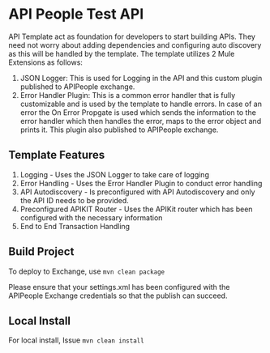 # API People Test API

API Template act as foundation for developers to start building APIs. They need not worry about adding dependencies and configuring auto discovery as this will be handled by the template. The template utilizes 2 Mule Extensions as follows:

1. JSON Logger: This is used for Logging in the API and this custom plugin published to APIPeople exchange.
2. Error Handler Plugin: This is a common error handler that is fully customizable and is used by the template to handle errors. In case of an error the On Error Propgate is used which sends the information to the error handler which then handles the error, maps to the error object and prints it. This plugin also published to APIPeople exchange.

## Template Features

1. Logging - Uses the JSON Logger to take care of logging
2. Error Handling - Uses the Error Handler Plugin to conduct error handling
3. API Autodiscovery - Is preconfigured with API Autodiscovery and only the API ID needs to be provided.
4. Preconfigured APIKIT Router - Uses the APIKit router which has been configured with the necessary information
5. End to End Transaction Handling

## Build Project

To deploy to Exchange, use `mvn clean package`

Please ensure that your settings.xml has been configured with the APIPeople Exchange credentials so that the publish can succeed.

## Local Install

For local install, Issue `mvn clean install`


